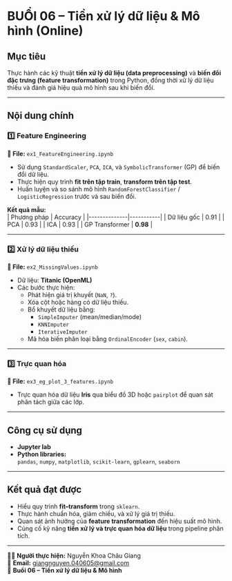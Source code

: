 # BUỔI 06 – Tiền xử lý dữ liệu & Mô hình (Online)

## Mục tiêu  
Thực hành các kỹ thuật **tiền xử lý dữ liệu (data preprocessing)** và **biến đổi đặc trưng (feature transformation)** trong Python, đồng thời xử lý dữ liệu thiếu và đánh giá hiệu quả mô hình sau khi biến đổi.  

---

## Nội dung chính  
### 1️⃣ Feature Engineering 
**📄 File:** `ex1_FeatureEngineering.ipynb`  
- Sử dụng `StandardScaler`, `PCA`, `ICA`, và `SymbolicTransformer` (GP) để biến đổi dữ liệu.  
- Thực hiện quy trình **fit trên tập train**, **transform trên tập test**.  
- Huấn luyện và so sánh mô hình `RandomForestClassifier` / `LogisticRegression` trước và sau biến đổi.  

**Kết quả mẫu:**  
| Phương pháp | Accuracy |
|--------------|-----------|
| Dữ liệu gốc | 0.91 |
| PCA | 0.93 |
| ICA | 0.93 |
| GP Transformer | **0.98** |

---

### 2️⃣ Xử lý dữ liệu thiếu
**📄 File:** `ex2_MissingValues.ipynb`  
- Dữ liệu: **Titanic (OpenML)**  
- Các bước thực hiện:  
  - Phát hiện giá trị khuyết (`NaN`, `?`).  
  - Xóa cột hoặc hàng có dữ liệu thiếu.  
  - Bổ khuyết dữ liệu bằng:
    - `SimpleImputer` (mean/median/mode)  
    - `KNNImputer`  
    - `IterativeImputer`  
  - Mã hóa biến phân loại bằng `OrdinalEncoder` (`sex`, `cabin`).  

---

### 3️⃣ Trực quan hóa 
**📄 File:** `ex3_eg_plot_3_features.ipynb`  
- Trực quan hóa dữ liệu **Iris** qua biểu đồ 3D hoặc `pairplot` để quan sát phân tách giữa các lớp.  

---

## Công cụ sử dụng  
- **Jupyter lab**  
- **Python libraries:**  
  `pandas`, `numpy`, `matplotlib`, `scikit-learn`, `gplearn`, `seaborn`  

---

## Kết quả đạt được  
- Hiểu quy trình **fit–transform** trong `sklearn`.  
- Thực hành chuẩn hóa, giảm chiều, và xử lý giá trị thiếu.  
- Quan sát ảnh hưởng của **feature transformation** đến hiệu suất mô hình.  
- Củng cố kỹ năng **tiền xử lý và trực quan hóa dữ liệu** trong pipeline phân tích.
  
---

👩‍💻 **Người thực hiện:** Nguyễn Khoa Châu Giang  
📧 **Email:** giangnguyen.040605@gmail.com  
📅 **Buổi 06 – Tiền xử lý dữ liệu & Mô hình**
